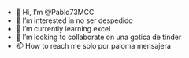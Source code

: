 - 👋 Hi, I’m @Pablo73MCC
- 👀 I’m interested in no ser despedido
- 🌱 I’m currently learning excel
- 💞️ I’m looking to collaborate on una gotica de tinder
- 📫 How to reach me solo por paloma mensajera

<!---
Pablo73MCC/Pablo73MCC is a ✨ special ✨ repository because its `README.md` (this file) appears on your GitHub profile.
You can click the Preview link to take a look at your changes.
--->
